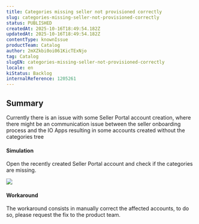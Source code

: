 ```yaml
---
title: Categories missing seller not provisioned correctly
slug: categories-missing-seller-not-provisioned-correctly
status: PUBLISHED
createdAt: 2025-10-16T18:49:54.182Z
updatedAt: 2025-10-16T18:49:54.182Z
contentType: knownIssue
productTeam: Catalog
author: 2mXZkbi0oi061KicTExNjo
tag: Catalog
slugEN: categories-missing-seller-not-provisioned-correctly
locale: en
kiStatus: Backlog
internalReference: 1205261
---
```


## Summary


Currently there is an issue with some Seller Portal account creation, where there might be an communication issue between the seller onboarding process and the IO Apps resulting in some accounts created without the categories tree


#### Simulation


Open the recently created Seller Portal account and check if the categories are missing.

 ![](https://vtexhelp.zendesk.com/attachments/token/bvkxO9YLbHCZ7h8ShvB9t9t9M/?name=image.png)


#### Workaround


The workaround consists in manually correct the affected accounts, to do so, please request the fix to the product team.



